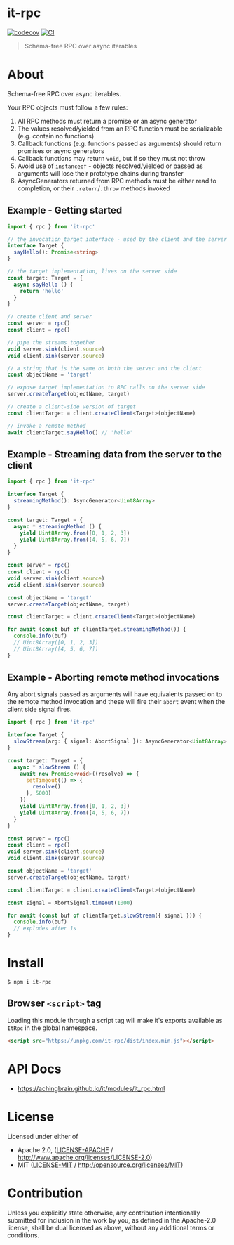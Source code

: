 # it-rpc

[![codecov](https://img.shields.io/codecov/c/github/achingbrain/it.svg?style=flat-square)](https://codecov.io/gh/achingbrain/it)
[![CI](https://img.shields.io/github/actions/workflow/status/achingbrain/it/js-test-and-release.yml?branch=main\&style=flat-square)](https://github.com/achingbrain/it/actions/workflows/js-test-and-release.yml?query=branch%3Amain)

> Schema-free RPC over async iterables

# About

<!--

!IMPORTANT!

Everything in this README between "# About" and "# Install" is automatically
generated and will be overwritten the next time the doc generator is run.

To make changes to this section, please update the @packageDocumentation section
of src/index.js or src/index.ts

To experiment with formatting, please run "npm run docs" from the root of this
repo and examine the changes made.

-->

Schema-free RPC over async iterables.

Your RPC objects must follow a few rules:

1. All RPC methods must return a promise or an async generator
2. The values resolved/yielded from an RPC function must be serializable (e.g. contain no functions)
3. Callback functions (e.g. functions passed as arguments) should return promises or async generators
4. Callback functions may return `void`, but if so they must not throw
5. Avoid use of `instanceof` - objects resolved/yielded or passed as arguments will lose their prototype chains during transfer
6. AsyncGenerators returned from RPC methods must be either read to completion, or their `.return`/`.throw` methods invoked

## Example - Getting started

```ts
import { rpc } from 'it-rpc'

// the invocation target interface - used by the client and the server
interface Target {
  sayHello(): Promise<string>
}

// the target implementation, lives on the server side
const target: Target = {
  async sayHello () {
    return 'hello'
  }
}

// create client and server
const server = rpc()
const client = rpc()

// pipe the streams together
void server.sink(client.source)
void client.sink(server.source)

// a string that is the same on both the server and the client
const objectName = 'target'

// expose target implementation to RPC calls on the server side
server.createTarget(objectName, target)

// create a client-side version of target
const clientTarget = client.createClient<Target>(objectName)

// invoke a remote method
await clientTarget.sayHello() // 'hello'
```

## Example - Streaming data from the server to the client

```ts
import { rpc } from 'it-rpc'

interface Target {
  streamingMethod(): AsyncGenerator<Uint8Array>
}

const target: Target = {
  async * streamingMethod () {
    yield Uint8Array.from([0, 1, 2, 3])
    yield Uint8Array.from([4, 5, 6, 7])
  }
}

const server = rpc()
const client = rpc()
void server.sink(client.source)
void client.sink(server.source)

const objectName = 'target'
server.createTarget(objectName, target)

const clientTarget = client.createClient<Target>(objectName)

for await (const buf of clientTarget.streamingMethod()) {
  console.info(buf)
  // Uint8Array([0, 1, 2, 3])
  // Uint8Array([4, 5, 6, 7])
}
```

## Example - Aborting remote method invocations

Any abort signals passed as arguments will have equivalents passed on to the
remote method invocation and these will fire their `abort` event when the
client side signal fires.

```ts
import { rpc } from 'it-rpc'

interface Target {
  slowStream(arg: { signal: AbortSignal }): AsyncGenerator<Uint8Array>
}

const target: Target = {
  async * slowStream () {
    await new Promise<void>((resolve) => {
      setTimeout(() => {
        resolve()
      }, 5000)
    })
    yield Uint8Array.from([0, 1, 2, 3])
    yield Uint8Array.from([4, 5, 6, 7])
  }
}

const server = rpc()
const client = rpc()
void server.sink(client.source)
void client.sink(server.source)

const objectName = 'target'
server.createTarget(objectName, target)

const clientTarget = client.createClient<Target>(objectName)

const signal = AbortSignal.timeout(1000)

for await (const buf of clientTarget.slowStream({ signal })) {
  console.info(buf)
  // explodes after 1s
}
```

# Install

```console
$ npm i it-rpc
```

## Browser `<script>` tag

Loading this module through a script tag will make it's exports available as `ItRpc` in the global namespace.

```html
<script src="https://unpkg.com/it-rpc/dist/index.min.js"></script>
```

# API Docs

- <https://achingbrain.github.io/it/modules/it_rpc.html>

# License

Licensed under either of

- Apache 2.0, ([LICENSE-APACHE](https://github.com/achingbrain/it/blob/main/packages/it-rpc/LICENSE-APACHE) / <http://www.apache.org/licenses/LICENSE-2.0>)
- MIT ([LICENSE-MIT](https://github.com/achingbrain/it/blob/main/packages/it-rpc/LICENSE-MIT) / <http://opensource.org/licenses/MIT>)

# Contribution

Unless you explicitly state otherwise, any contribution intentionally submitted for inclusion in the work by you, as defined in the Apache-2.0 license, shall be dual licensed as above, without any additional terms or conditions.
